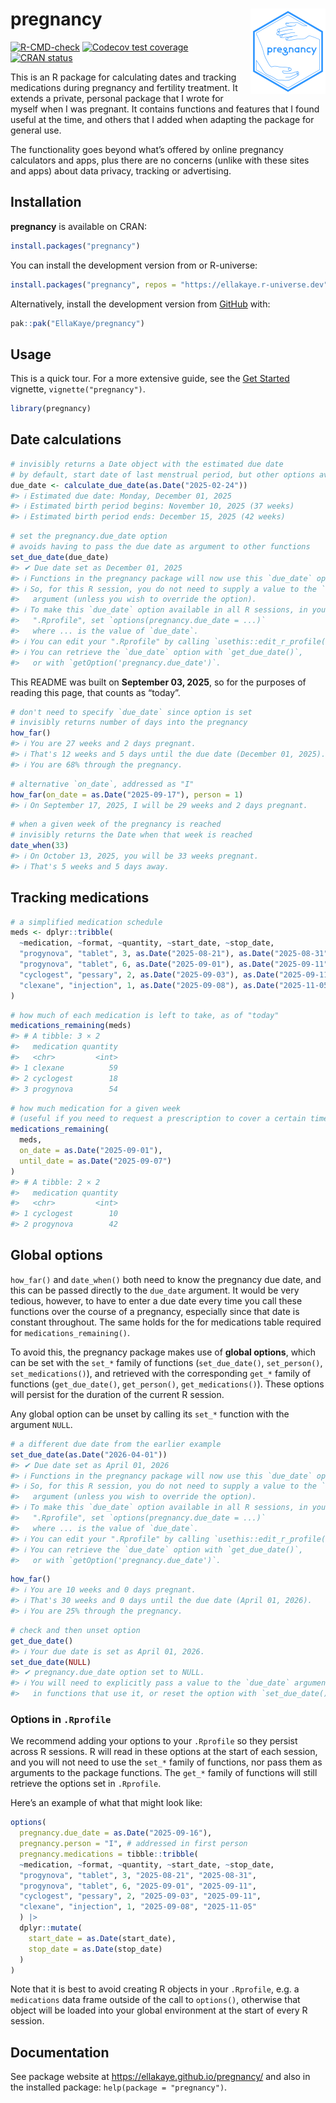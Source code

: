 
<!-- README.md is generated from README.Rmd. Please edit that file -->

# pregnancy <a href="https://ellakaye.github.io/pregnancy/"><img src="man/figures/logo.png" align="right" height="137" alt="pregnancy website" /></a>

<!-- badges: start -->

[![R-CMD-check](https://github.com/EllaKaye/pregnancy/actions/workflows/R-CMD-check.yaml/badge.svg)](https://github.com/EllaKaye/pregnancy/actions/workflows/R-CMD-check.yaml)
[![Codecov test
coverage](https://codecov.io/gh/EllaKaye/pregnancy/graph/badge.svg)](https://app.codecov.io/gh/EllaKaye/pregnancy)
[![CRAN
status](https://www.r-pkg.org/badges/version/pregnancy)](https://CRAN.R-project.org/package=pregnancy)
<!-- badges: end -->

This is an R package for calculating dates and tracking medications
during pregnancy and fertility treatment. It extends a private, personal
package that I wrote for myself when I was pregnant. It contains
functions and features that I found useful at the time, and others that
I added when adapting the package for general use.

The functionality goes beyond what’s offered by online pregnancy
calculators and apps, plus there are no concerns (unlike with these
sites and apps) about data privacy, tracking or advertising.

## Installation

**pregnancy** is available on CRAN:

``` r
install.packages("pregnancy")
```

You can install the development version from or R-universe:

``` r
install.packages("pregnancy", repos = "https://ellakaye.r-universe.dev")
```

Alternatively, install the development version from
[GitHub](https://github.com/EllaKaye/pregnancy) with:

``` r
pak::pak("EllaKaye/pregnancy") 
```

## Usage

This is a quick tour. For a more extensive guide, see the [Get
Started](https://ellakaye.github.io/pregnancy/articles/pregnancy.html)
vignette, `vignette("pregnancy")`.

``` r
library(pregnancy)
```

## Date calculations

``` r
# invisibly returns a Date object with the estimated due date
# by default, start date of last menstrual period, but other options available
due_date <- calculate_due_date(as.Date("2025-02-24"))
#> ℹ Estimated due date: Monday, December 01, 2025
#> ℹ Estimated birth period begins: November 10, 2025 (37 weeks)
#> ℹ Estimated birth period ends: December 15, 2025 (42 weeks)
```

``` r
# set the pregnancy.due_date option
# avoids having to pass the due date as argument to other functions
set_due_date(due_date)
#> ✔ Due date set as December 01, 2025
#> ℹ Functions in the pregnancy package will now use this `due_date` option.
#> ℹ So, for this R session, you do not need to supply a value to the `due_date`
#>   argument (unless you wish to override the option).
#> ℹ To make this `due_date` option available in all R sessions, in your
#>   ".Rprofile", set `options(pregnancy.due_date = ...)`
#>   where ... is the value of `due_date`.
#> ℹ You can edit your ".Rprofile" by calling `usethis::edit_r_profile()`
#> ℹ You can retrieve the `due_date` option with `get_due_date()`,
#>   or with `getOption('pregnancy.due_date')`.
```

This README was built on **September 03, 2025**, so for the purposes of
reading this page, that counts as “today”.

``` r
# don't need to specify `due_date` since option is set
# invisibly returns number of days into the pregnancy
how_far()
#> ℹ You are 27 weeks and 2 days pregnant.
#> ℹ That's 12 weeks and 5 days until the due date (December 01, 2025).
#> ℹ You are 68% through the pregnancy.
```

``` r
# alternative `on_date`, addressed as "I"
how_far(on_date = as.Date("2025-09-17"), person = 1)
#> ℹ On September 17, 2025, I will be 29 weeks and 2 days pregnant.
```

``` r
# when a given week of the pregnancy is reached
# invisibly returns the Date when that week is reached
date_when(33)
#> ℹ On October 13, 2025, you will be 33 weeks pregnant.
#> ℹ That's 5 weeks and 5 days away.
```

## Tracking medications

``` r
# a simplified medication schedule
meds <- dplyr::tribble(
  ~medication, ~format, ~quantity, ~start_date, ~stop_date,
  "progynova", "tablet", 3, as.Date("2025-08-21"), as.Date("2025-08-31"),
  "progynova", "tablet", 6, as.Date("2025-09-01"), as.Date("2025-09-11"),
  "cyclogest", "pessary", 2, as.Date("2025-09-03"), as.Date("2025-09-11"),
  "clexane", "injection", 1, as.Date("2025-09-08"), as.Date("2025-11-05")
)
```

``` r
# how much of each medication is left to take, as of "today"
medications_remaining(meds)
#> # A tibble: 3 × 2
#>   medication quantity
#>   <chr>         <int>
#> 1 clexane          59
#> 2 cyclogest        18
#> 3 progynova        54
```

``` r
# how much medication for a given week 
# (useful if you need to request a prescription to cover a certain time period)
medications_remaining(
  meds, 
  on_date = as.Date("2025-09-01"), 
  until_date = as.Date("2025-09-07")
)
#> # A tibble: 2 × 2
#>   medication quantity
#>   <chr>         <int>
#> 1 cyclogest        10
#> 2 progynova        42
```

## Global options

`how_far()` and `date_when()` both need to know the pregnancy due date,
and this can be passed directly to the `due_date` argument. It would be
very tedious, however, to have to enter a due date every time you call
these functions over the course of a pregnancy, especially since that
date is constant throughout. The same holds for the for medications
table required for `medications_remaining()`.

To avoid this, the pregnancy package makes use of **global options**,
which can be set with the `set_*` family of functions (`set_due_date()`,
`set_person()`, `set_medications()`), and retrieved with the
corresponding `get_*` family of functions (`get_due_date()`,
`get_person()`, `get_medications()`). These options will persist for the
duration of the current R session.

Any global option can be unset by calling its `set_*` function with the
argument `NULL`.

``` r
# a different due date from the earlier example
set_due_date(as.Date("2026-04-01"))
#> ✔ Due date set as April 01, 2026
#> ℹ Functions in the pregnancy package will now use this `due_date` option.
#> ℹ So, for this R session, you do not need to supply a value to the `due_date`
#>   argument (unless you wish to override the option).
#> ℹ To make this `due_date` option available in all R sessions, in your
#>   ".Rprofile", set `options(pregnancy.due_date = ...)`
#>   where ... is the value of `due_date`.
#> ℹ You can edit your ".Rprofile" by calling `usethis::edit_r_profile()`
#> ℹ You can retrieve the `due_date` option with `get_due_date()`,
#>   or with `getOption('pregnancy.due_date')`.
```

``` r
how_far()
#> ℹ You are 10 weeks and 0 days pregnant.
#> ℹ That's 30 weeks and 0 days until the due date (April 01, 2026).
#> ℹ You are 25% through the pregnancy.
```

``` r
# check and then unset option
get_due_date()
#> ℹ Your due date is set as April 01, 2026.
set_due_date(NULL)
#> ✔ pregnancy.due_date option set to NULL.
#> ℹ You will need to explicitly pass a value to the `due_date` argument
#>   in functions that use it, or reset the option with `set_due_date()`.
```

### Options in `.Rprofile`

We recommend adding your options to your `.Rprofile` so they persist
across R sessions. R will read in these options at the start of each
session, and you will not need to use the `set_*` family of functions,
nor pass them as arguments to the package functions. The `get_*` family
of functions will still retrieve the options set in `.Rprofile`.

Here’s an example of what that might look like:

``` r
options(
  pregnancy.due_date = as.Date("2025-09-16"),
  pregnancy.person = "I", # addressed in first person
  pregnancy.medications = tibble::tribble(
  ~medication, ~format, ~quantity, ~start_date, ~stop_date,
  "progynova", "tablet", 3, "2025-08-21", "2025-08-31",
  "progynova", "tablet", 6, "2025-09-01", "2025-09-11",
  "cyclogest", "pessary", 2, "2025-09-03", "2025-09-11",
  "clexane", "injection", 1, "2025-09-08", "2025-11-05"
  ) |> 
  dplyr::mutate(
    start_date = as.Date(start_date),
    stop_date = as.Date(stop_date)
  )
)
```

Note that it is best to avoid creating R objects in your `.Rprofile`,
e.g. a `medications` data frame outside of the call to `options()`,
otherwise that object will be loaded into your global environment at the
start of every R session.

## Documentation

See package website at <https://ellakaye.github.io/pregnancy/> and also
in the installed package: `help(package = "pregnancy")`.
